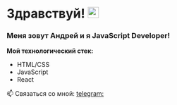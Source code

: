 # Здравствуй! <img src="https://c.tenor.com/yWSRmymbuBkAAAAC/waving-hi.gif" width="25px"/>

### Меня зовут Андрей и я JavaScript Developer!

**Мой технологический стек:**
* HTML/CSS
* JavaScript
* React

📫 Связаться со мной: [telegram:](@AndrewVLK)

<!--
**AndVK/AndVK** is a ✨ _special_ ✨ repository because its `README.md` (this file) appears on your GitHub profile.

Here are some ideas to get you started:

- 🔭 I’m currently working on ...
- 🌱 I’m currently learning ...
- 👯 I’m looking to collaborate on ...
- 🤔 I’m looking for help with ...
- 💬 Ask me about ...
- 📫 How to reach me: ...
- 😄 Pronouns: ...
- ⚡ Fun fact: ...
-->
